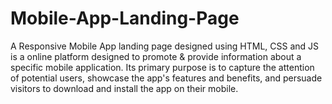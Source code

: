 # Mobile-App-Landing-Page
A Responsive Mobile App landing page designed using HTML, CSS and JS is a online platform designed to promote &amp; provide information about a specific mobile application. Its primary purpose is to capture the attention of potential users, showcase the app's features and benefits, and persuade visitors to download and install the app on their mobile.
